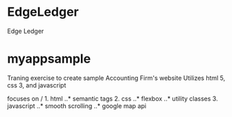 # EdgeLedger
Edge Ledger
# myappsample
Traning exercise to create sample Accounting Firm's website
Utilizes html 5, css 3, and javascript

focuses on /
    1. html
        ..* semantic tags
    2. css
        ..* flexbox
        ..* utility classes
    3. javascript
        ..* smooth scrolling
        ..* google map api